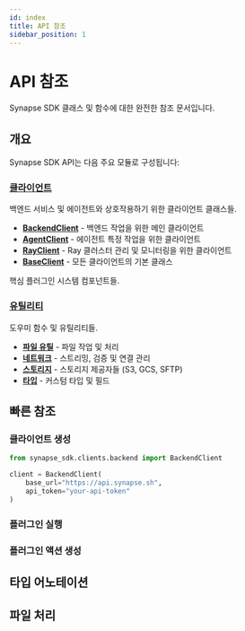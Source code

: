 ```yaml
---
id: index
title: API 참조
sidebar_position: 1
---
```


# API 참조

Synapse SDK 클래스 및 함수에 대한 완전한 참조 문서입니다.

## 개요

Synapse SDK API는 다음 주요 모듈로 구성됩니다:

### [클라이언트](./clients/backend.md)
백엔드 서비스 및 에이전트와 상호작용하기 위한 클라이언트 클래스들.

- **[BackendClient](./clients/backend.md)** - 백엔드 작업을 위한 메인 클라이언트
- **[AgentClient](./clients/agent.md)** - 에이전트 특정 작업을 위한 클라이언트
- **[RayClient](./clients/ray.md)** - Ray 클러스터 관리 및 모니터링을 위한 클라이언트
- **[BaseClient](./clients/base.md)** - 모든 클라이언트의 기본 클래스

핵심 플러그인 시스템 컴포넌트들.

### [유틸리티](../features/utils/file.md)
도우미 함수 및 유틸리티들.

- **[파일 유틸](../features/utils/file.md)** - 파일 작업 및 처리
- **[네트워크](../features/utils/network.md)** - 스트리밍, 검증 및 연결 관리
- **[스토리지](../features/utils/storage.md)** - 스토리지 제공자들 (S3, GCS, SFTP)
- **[타입](../features/utils/types.md)** - 커스텀 타입 및 필드

## 빠른 참조

### 클라이언트 생성

```python
from synapse_sdk.clients.backend import BackendClient

client = BackendClient(
    base_url="https://api.synapse.sh",
    api_token="your-api-token"
)
```

### 플러그인 실행

### 플러그인 액션 생성

## 타입 어노테이션

## 파일 처리